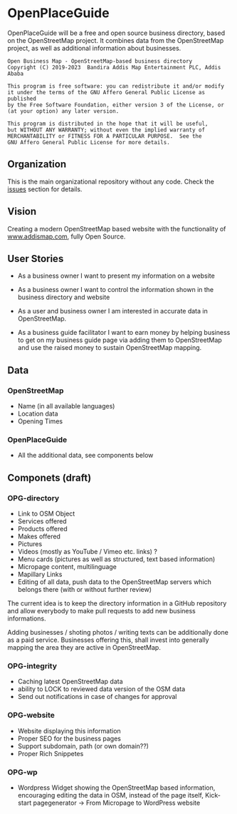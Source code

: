 # OpenPlaceGuide

OpenPlaceGuide will be a free and open source business directory, based on the OpenStreetMap project.
It combines data from the OpenStreetMap project, as well as additional information about businesses.

    Open Business Map - OpenStreetMap-based business directory
    Copyright (C) 2019-2023  Bandira Addis Map Entertainment PLC, Addis Ababa

    This program is free software: you can redistribute it and/or modify
    it under the terms of the GNU Affero General Public License as published
    by the Free Software Foundation, either version 3 of the License, or
    (at your option) any later version.

    This program is distributed in the hope that it will be useful,
    but WITHOUT ANY WARRANTY; without even the implied warranty of
    MERCHANTABILITY or FITNESS FOR A PARTICULAR PURPOSE.  See the
    GNU Affero General Public License for more details.  

## Organization

This is the main organizational repository without any code. Check the [issues](https://github.com/OpenPlaceGuide/openplaceguide/issues) section for details.

## Vision

Creating a modern OpenStreetMap based website with the functionality of www.addismap.com, fully Open Source.

## User Stories

* As a business owner I want to present my information on a website

* As a business owner I want to control the information shown in the business directory and website

* As a user and business owner I am interested in accurate data in OpenStreetMap.

* As a business guide facilitator I want to earn money by helping business to get on my business guide page via adding them to OpenStreetMap and use the raised money to sustain OpenStreetMap mapping.

## Data

### OpenStreetMap

* Name (in all available languages)
* Location data
* Opening Times

### OpenPlaceGuide

* All the additional data, see components below

## Componets (draft)

### OPG-directory

* Link to OSM Object
* Services offered
* Products offered
* Makes offered
* Pictures
* Videos (mostly as YouTube / Vimeo etc. links) ?
* Menu cards (pictures as well as structured, text based information)
* Micropage content, multilinguage
* Mapillary Links
* Editing of all data, push data to the OpenStreetMap servers which belongs there (with or without further review)

The current idea is to keep the directory information in a GitHub repository and allow everybody to make pull requests to add new business informations.

Adding businesses / shoting photos / writing texts can be additionally done as a paid service. Businesses offering this, shall invest into generally mapping the area they are active in OpenStreetMap.

### OPG-integrity
* Caching latest OpenStreetMap data
* ability to LOCK to reviewed data version of the OSM data
* Send out notifications in case of changes for approval

### OPG-website

* Website displaying this information
* Proper SEO for the business pages
* Support subdomain, path (or own domain??)
* Proper Rich Snippetes

### OPG-wp

* Wordpress Widget showing the OpenStreetMap based information, encouraging editing the data in OSM, instead of the page itself, Kick-start pagegenerator -> From Micropage to WordPress website
